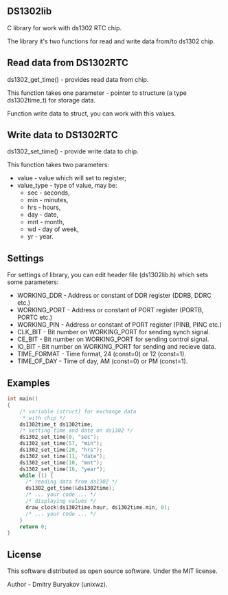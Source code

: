 ## DS1302lib
C library for work with ds1302 RTC chip.

The library it's two functions for read and write data from/to ds1302 chip.

## Read data from DS1302RTC
ds1302_get_time() - provides read data from chip.

This function takes one parameter - pointer to structure (a type ds1302time_t) for storage data. 

Function write data to struct, you can work with this values.

## Write data to DS1302RTC
ds1302_set_time() - provide write data to chip.

This function takes two parameters:
- value - value which will set to register;
- value_type - type of value, may be:
  - sec - seconds,
  - min - minutes,
  - hrs - hours,
  - day - date,
  - mnt - month,
  - wd - day of week,
  - yr - year.
 
## Settings
For settings of library, you can edit header file (ds1302lib.h) which sets some parameters:
- WORKING_DDR - Address or constant of DDR register (DDRB, DDRC etc.)
- WORKING_PORT - Address or constant of PORT register (PORTB, PORTC etc.)
- WORKING_PIN - Address or constant of PORT register (PINB, PINC etc.)
- CLK_BIT - Bit number on WORKING_PORT for sending synch signal.
- CE_BIT - Bit number on WORKING_PORT for sending control signal.
- IO_BIT - Bit number on WORKING_PORT for sending and recieve data.
- TIME_FORMAT - Time format, 24 (const=0) or 12 (const=1).
- TIME_OF_DAY - Time of day, AM (const=0) or PM (const=1).

## Examples
```c
int main()
{
    /* variable (struct) for exchange data 
     * with chip */
	ds1302time_t ds1302time;
    /* setting time and date on ds1302 */
    ds1302_set_time(0, "sec");
	ds1302_set_time(57, "min");
	ds1302_set_time(20, "hrs");
	ds1302_set_time(11, "date");
	ds1302_set_time(10, "mnt");
	ds1302_set_time(16, "year");
	while (1) {
      /* reading data from ds1302 */
      ds1302_get_time(&ds1302time);
      /* ... your code ... */
      /* displaying values */
      draw_clock(ds1302time.hour, ds1302time.min, 0);
      /* ... your code ... */
	}
	return 0;
}
```

## License
This software distributed as open source software. Under the MIT license.

Author - Dmitry Buryakov (unixwz).

